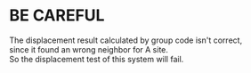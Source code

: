 # BE CAREFUL

The displacement result calculated by group code isn't correct, \
since it found an wrong neighbor for A site. \
So the displacement test of this system will fail.